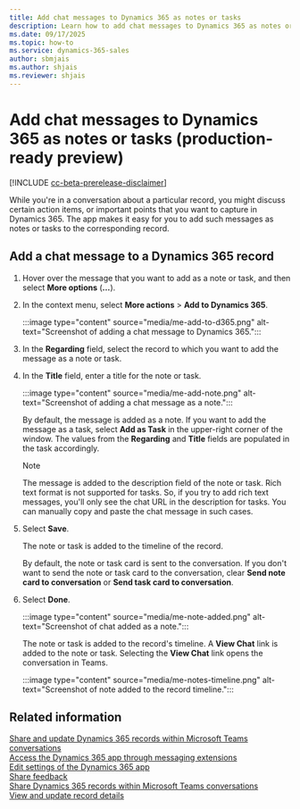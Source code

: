 ```yaml
---
title: Add chat messages to Dynamics 365 as notes or tasks
description: Learn how to add chat messages to Dynamics 365 as notes or tasks
ms.date: 09/17/2025
ms.topic: how-to
ms.service: dynamics-365-sales
author: sbmjais
ms.author: shjais
ms.reviewer: shjais 
---
```


# Add chat messages to Dynamics 365 as notes or tasks (production-ready preview)

[!INCLUDE [cc-beta-prerelease-disclaimer](../../includes/cc-beta-prerelease-disclaimer.md)]

While you're in a conversation about a particular record, you might discuss certain action items, or important points that you want to capture in Dynamics 365. The app makes it easy for you to add such messages as notes or tasks to the corresponding record.

## Add a chat message to a Dynamics 365 record

1.  Hover over the message that you want to add as a note or task, and then select **More options** (**…**).

2.  In the context menu, select **More actions** &gt; **Add to Dynamics 365**.

    :::image type="content" source="media/me-add-to-d365.png" alt-text="Screenshot of adding a chat message to Dynamics 365.":::

3.  In the **Regarding** field, select the record to which you want to add the message as a note or task.

4.  In the **Title** field, enter a title for the note or task.

    :::image type="content" source="media/me-add-note.png" alt-text="Screenshot of adding a chat message as a note.":::

    By default, the message is added as a note. If you want to add the message as a task, select **Add as Task** in the upper-right corner of the window. The values from the **Regarding** and **Title** fields are populated in the task accordingly.

    > [!NOTE]
    > The message is added to the description field of the note or task. Rich text format is not supported for tasks. So, if you try to add rich text messages, you'll only see the chat URL in the description for tasks. You can manually copy and paste the chat message in such cases.

5.  Select **Save**.

    The note or task is added to the timeline of the record.

    By default, the note or task card is sent to the conversation. If you don't want to send the note or task card to the conversation, clear **Send note card to conversation** or **Send task card to conversation**.

6.  Select **Done**.

    :::image type="content" source="media/me-note-added.png" alt-text="Screenshot of chat added as a note.":::

    The note or task is added to the record's timeline. A **View Chat** link is added to the note or task. Selecting the **View Chat** link opens the conversation in Teams.

    :::image type="content" source="media/me-notes-timeline.png" alt-text="Screenshot of note added to the record timeline.":::


## Related information

[Share and update Dynamics 365 records within Microsoft Teams conversations](share-d365-record-overview.md)   
[Access the Dynamics 365 app through messaging extensions](access-d365-app.md)   
[Edit settings of the Dynamics 365 app](edit-d365-app.md)    
[Share feedback](share-feedback-d365-app.md)    
[Share Dynamics 365 records within Microsoft Teams conversations](share-dynamics-records-in-teams.md)   
[View and update record details](view-update-dynamics-records.md)   
